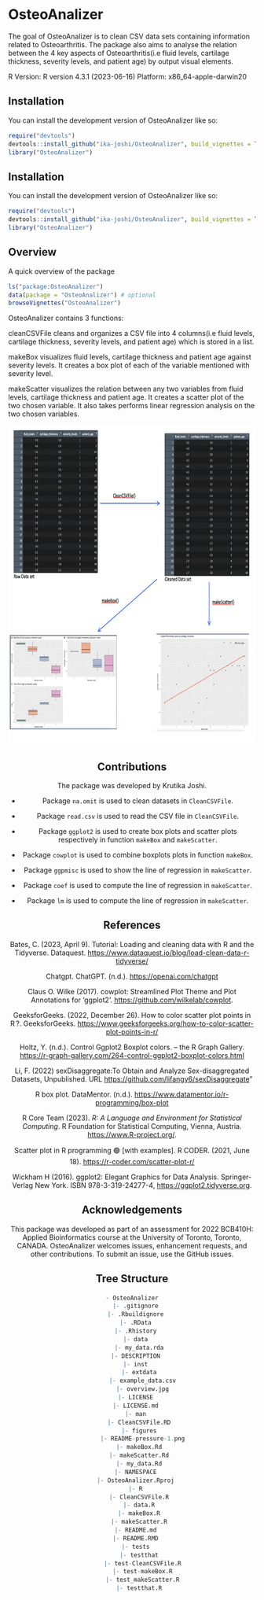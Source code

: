 
<!-- README.md is generated from README.Rmd. Please edit that file -->

# OsteoAnalizer

<!-- badges: start -->
<!-- badges: end -->

The goal of OsteoAnalizer is to clean CSV data sets containing
information related to Osteoarthritis. The package also aims to analyse
the relation between the 4 key aspects of Osteoarthritis(i.e fluid
levels, cartilage thickness, severity levels, and patient age) by output
visual elements.

R Version: R version 4.3.1 (2023-06-16) Platform: x86_64-apple-darwin20

## Installation

You can install the development version of OsteoAnalizer like so:

``` r
require("devtools")
devtools::install_github("ika-joshi/OsteoAnalizer", build_vignettes = TRUE)
library("OsteoAnalizer")
```

## Installation

You can install the development version of OsteoAnalizer like so:

``` r
require("devtools")
devtools::install_github("ika-joshi/OsteoAnalizer", build_vignettes = TRUE)
library("OsteoAnalizer")
```

## Overview

A quick overview of the package

``` r
ls("package:OsteoAnalizer")
data(package = "OsteoAnalizer") # optional
browseVignettes("OsteoAnalizer")
```

OsteoAnalizer contains 3 functions:

cleanCSVFile cleans and organizes a CSV file into 4 columns(i.e fluid
levels, cartilage thickness, severity levels, and patient age) which is
stored in a list.

makeBox visualizes fluid levels, cartilage thickness and patient age
against severity levels. It creates a box plot of each of the variable
mentioned with severity level.

makeScatter visualizes the relation between any two variables from fluid
levels, cartilage thickness and patient age. It creates a scatter plot
of the two chosen variable. It also takes performs linear regression
analysis on the two chosen variables.

<div style="text-align:center">

<img src="inst/extdata/Overview.jpg" alt="OverviewPlot" width="750" height="650"/>

## Contributions

The package was developed by Krutika Joshi.

- Package `na.omit` is used to clean datasets in `CleanCSVFile`.

- Package `read.csv` is used to read the CSV file in `CleanCSVFile`.

- Package `ggplot2` is used to create box plots and scatter plots
  respectively in function `makeBox` and `makeScatter`.

- Package `cowplot` is used to combine boxplots plots in function
  `makeBox`.

- Package `ggpmisc` is used to show the line of regression in
  `makeScatter`.

- Package `coef` is used to compute the line of regression in
  `makeScatter`.

- Package `lm` is used to compute the line of regression in
  `makeScatter`.

## References

Bates, C. (2023, April 9). Tutorial: Loading and cleaning data with R
and the Tidyverse. Dataquest.
<https://www.dataquest.io/blog/load-clean-data-r-tidyverse/>

Chatgpt. ChatGPT. (n.d.). <https://openai.com/chatgpt>

Claus O. Wilke (2017). cowplot: Streamlined Plot Theme and Plot
Annotations for ‘ggplot2’. <https://github.com/wilkelab/cowplot>.

GeeksforGeeks. (2022, December 26). How to color scatter plot points in
R ?. GeeksforGeeks.
<https://www.geeksforgeeks.org/how-to-color-scatter-plot-points-in-r/>

Holtz, Y. (n.d.). Control Ggplot2 Boxplot colors. – the R Graph Gallery.
<https://r-graph-gallery.com/264-control-ggplot2-boxplot-colors.html>

Li, F. (2022) sexDisaggregate:To Obtain and Analyze Sex-disaggregated
Datasets, Unpublished. URL
<https://github.com/lifangy6/sexDisaggregate>”

R box plot. DataMentor. (n.d.).
<https://www.datamentor.io/r-programming/box-plot>

R Core Team (2023). *R: A Language and Environment for Statistical
Computing*. R Foundation for Statistical Computing, Vienna, Austria.
<https://www.R-project.org/>.

Scatter plot in R programming 🟢 \[with examples\]. R CODER. (2021, June
18). <https://r-coder.com/scatter-plot-r/>

Wickham H (2016). ggplot2: Elegant Graphics for Data Analysis.
Springer-Verlag New York. ISBN 978-3-319-24277-4,
<https://ggplot2.tidyverse.org>.

## Acknowledgements

This package was developed as part of an assessment for 2022 BCB410H:
Applied Bioinformatics course at the University of Toronto, Toronto,
CANADA. OsteoAnalizer welcomes issues, enhancement requests, and other
contributions. To submit an issue, use the GitHub issues.

## Tree Structure

``` r
- OsteoAnalizer
  |- .gitignore
  |- .Rbuildignore
  |- .RData
  |- .Rhistory
  |- data
    |- my_data.rda
  |- DESCRIPTION
  |- inst
    |- extdata
      |- example_data.csv
      |- overview.jpg
  |- LICENSE
  |- LICENSE.md
  |- man
    |- CleanCSVFile.RD
    |- figures
      |- README-pressure-1.png
    |- makeBox.Rd
    |- makeScatter.Rd
    |- my_data.Rd
  |- NAMESPACE
  |- OsteoAnalizer.Rproj
  |- R
    |- CleanCSVFile.R
    |- data.R
    |- makeBox.R
    |- makeScatter.R
  |- README.md
  |- README.RMD
  |- tests
    |- testthat
      |- test-CleanCSVFile.R
      |- test-makeBox.R
      |- test_makeScatter.R
    |- testthat.R
```
